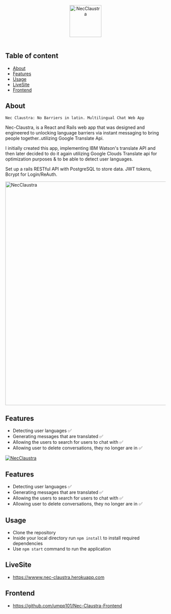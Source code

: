 
<p align="center">
  <a href="https://github.com/umpp101/Nec-Claustra-Backend"><img src="https://github.com/umpp101/Nec-Claustra-Frontend/blob/master/public/actualLogo.png" alt="NecClaustra" width="100px"></a>
  <br>
  <br>
</p>

## Table of content
- [About ](#about)
- [Features ](#features)
- [Usage ](#usage)
- [LiveSite ](#LiveSite)
- [Frontend ](#Frontend)

## About
`Nec Claustra: No Barriers in latin.
 Multilingual Chat Web App`

Nec-Claustra, is a React and Rails web app that was designed and engineered to unlocking language barriers via instant messaging to bring people together..utilizing Google Translate Api.

I initially created this app, implementing IBM Watson's translate API and then later decided to do it again utilizing Google Clouds Translate api for optimization purposes & to be able to detect user languages.

Set up a rails RESTful API with PostgreSQL to store data. JWT tokens, Bcrypt for Login/ReAuth.

<a href="https://github.com/umpp101/Nec-Claustra-Frontend"><img src="https://github.com/umpp101/Nec-Claustra-Frontend/blob/master/public/nec-claustra-gif-1.gif" alt="NecClaustra" width="700px"></a>
## Features
- Detecting user languages ✅
- Generating messages that are translated ✅
- Allowing the users to search for users to chat with ✅
- Allowing user to delete conversations, they no longer are in ✅

<a href="https://github.com/umpp101/Nec-Claustra-Frontend"><img src="https://github.com/umpp101/Nec-Claustra-Frontend/blob/master/public/nec-claustra-gif-2.gif" alt="NecClaustra" ></a>

## Features
- Detecting user languages ✅
- Generating messages that are translated ✅
- Allowing the users to search for users to chat with ✅
- Allowing user to delete conversations, they no longer are in ✅


## Usage
- Clone the repository
- Inside your local directory run `npm install` to install required dependencies
- Use `npm start` command to run the application

## LiveSite
- https://wwww.nec-claustra.herokuapp.com

## Frontend
- https://github.com/umpp101/Nec-Claustra-Frontend